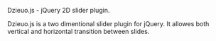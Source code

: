 Dzieuo.js - jQuery 2D slider plugin.

Dzieuo.js is a two dimentional slider plugin for jQuery. It allowes both vertical and horizontal transition between slides.




